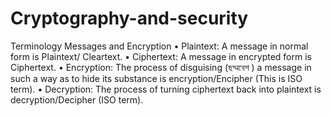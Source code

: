 # Cryptography-and-security
Terminology
Messages and Encryption
• Plaintext: A message in normal form is Plaintext/ Cleartext.
• Ciphertext: A message in encrypted form is Ciphertext.
• Encryption: The process of disguising (ছদ্মবেশ ) a message in such a
way as to hide its substance is encryption/Encipher (This is ISO
term).
• Decryption: The process of turning ciphertext back into plaintext is
decryption/Decipher (ISO term).
